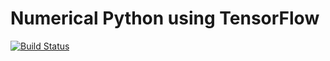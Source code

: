# Numerical Python using TensorFlow

[![Build Status](https://travis-ci.org/stephenhky/TFNumPy.svg?branch=master)](https://travis-ci.org/stephenhky/TFNumPy)


